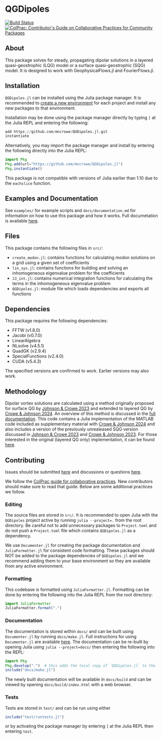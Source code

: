 # QGDipoles

[![Build Status](https://github.com/mncrowe/QGDipoles.jl/actions/workflows/CI.yml/badge.svg?branch=main)](https://github.com/mncrowe/QGDipoles.jl/actions/workflows/CI.yml?query=branch%3Amain) [![ColPrac: Contributor's Guide on Collaborative Practices for Community Packages](https://img.shields.io/badge/ColPrac-Contributor's%20Guide-blueviolet)](https://github.com/SciML/ColPrac)

## About

This package solves for steady, propagating dipolar solutions in a layered quasi-geostrophic (LQG) model or a surface quasi-geostrophic (SQG) model.
It is designed to work with GeophysicalFlows.jl and FourierFlows.jl.

## Installation

`QGDipoles.jl` can be installed using the Julia package manager. It is recommended to [create a new environment](https://pkgdocs.julialang.org/v1/environments/) for each project and install any new packages to that environment. 

Installation may be done using the package manager directly by typing `]` at the Julia REPL and entering the following:
```julia
add https://github.com/mncrowe/QGDipoles.jl.git
instantiate
```
Alternatively, you may import the package manager and install by entering the following directly into the Julia REPL:
```julia
import Pkg
Pkg.add(url="https://github.com/mncrowe/QGDipoles.jl")
Pkg.instantiate()
```
This package is not compatible with versions of Julia earlier than 1.10 due to the `eachslice` function.

## Examples and Documentation

See `examples/` for example scripts and `docs/documentation.md` for information on how to use this package and how it works. Full documetation is available [here](https://mncrowe.github.io/QGDipoles.jl).

## Files

This package contains the following files in `src/`:

* `create_modon.jl`: contains functions for calculating modon solutions on a grid using a given set of coefficients
* `lin_sys.jl`: contains functions for building and solving an inhomogeneous eigenvalue problem for the coefficients
* `JJ_int.jl`: contains numerical integration functions for calculating the terms in the inhomogeneous eigenvalue problem
* `QGDipoles.jl`: module file which loads dependencies and exports all functions

## Dependencies

This package requires the following dependencies:

* FFTW (v1.8.0)
* Jacobi (v0.7.0)
* LinearAlgebra
* NLsolve (v4.5.1)
* QuadGK (v2.9.4)
* SpecialFunctions (v2.4.0)
* CUDA (v5.4.3)

The specified versions are confirmed to work. Earlier versions may also work.

## Methodology

Dipolar vortex solutions are calculated using a method originally proposed for surface QG by [Johnson & Crowe 2023](https://doi.org/10.1017/jfm.2023.87) and extended to layered QG by [Crowe & Johnson 2024](https://doi.org/10.1017/jfm.2024.619).
An overview of this method is discussed in the [full documentation](https://mncrowe.github.io/QGDipoles.jl).
This code contains a Julia implementation of the MATLAB code included as supplementary material with [Crowe & Johnson 2024](https://doi.org/10.1017/jfm.2024.619) and also includes a version of the previously unrealeased SQG version discussed in [Johnson & Crowe 2023](https://doi.org/10.1017/jfm.2023.87) and [Crowe & Johnson 2023](https://doi.org/10.1017/jfm.2023.607).
For those interested in the original (layered QG only) implementation, it can be found [here](https://github.com/mncrowe/QGDipoles.m). 

## Contributing

Issues should be submitted [here](https://github.com/mncrowe/QGDipoles.jl/issues/) and discussions or questions [here](https://github.com/mncrowe/QGDipoles.jl/discussions).

We follow the [ColPrac guide for collaborative practices](https://github.com/SciML/ColPrac). New contributors should make sure to read that guide. Below are some additional practices we follow.

### Editing

The source files are stored in `src/`. It is recommended to open Julia with the `QGDipoles` project active by running `julia --project=.` from the root directory. Be careful not to add unnecessary packages to `Project.toml` and do not push a `Project.toml` file which contains `QGDipoles.jl` as a dependency.

We use `Documenter.jl` for creating the package documentation and `JuliaFormatter.jl` for consistent code formatting. These packages should NOT be added to the package dependencies of `QGDipoles.jl` and we recommend adding them to your base environment so they are available from any active environment.

### Formatting

This codebase is formatted using `JuliaFormatter.jl`. Formatting can be done by entering the following into the Julia REPL from the root directory:
```julia
import JuliaFormatter
JuliaFormatter.format(".")
```

### Documentation

The documentation is stored within `docs/` and can be built using `Documenter.jl` by running `docs/make.jl`. Full instructions for using `Documenter.jl` are available [here](https://documenter.juliadocs.org/stable/man/guide/). The documentation can be re-built by opening Julia using `julia --project=docs/` then entering the following into the REPL:
```julia
import Pkg
Pkg.develop(".")  # this adds the local copy of `QGDipoles.jl` to the `docs` environment 
include("docs/make.jl")
```
The newly built documentation will be available in `docs/build` and can be viewed by opening `docs/build/index.html` with a web browser.

### Tests

Tests are stored in `test/` and can be run using either
```julia
include("test/runtests.jl")
```
or by activating the package manager by entering `]` at the Julia REPL then entering `test`.
